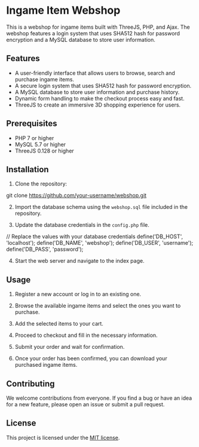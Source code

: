 # Ingame Item Webshop

This is a webshop for ingame items built with ThreeJS, PHP, and Ajax. The webshop features a login system that uses SHA512 hash for password encryption and a MySQL database to store user information.

## Features

- A user-friendly interface that allows users to browse, search and purchase ingame items.
- A secure login system that uses SHA512 hash for password encryption.
- A MySQL database to store user information and purchase history.
- Dynamic form handling to make the checkout process easy and fast.
- ThreeJS to create an immersive 3D shopping experience for users.

## Prerequisites

- PHP 7 or higher
- MySQL 5.7 or higher
- ThreeJS 0.128 or higher

## Installation

1. Clone the repository: 

git clone https://github.com/your-username/webshop.git


2. Import the database schema using the `webshop.sql` file included in the repository.

3. Update the database credentials in the `config.php` file.

// Replace the values with your database credentials
define('DB_HOST', 'localhost');
define('DB_NAME', 'webshop');
define('DB_USER', 'username');
define('DB_PASS', 'password');


4. Start the web server and navigate to the index page.

## Usage

1. Register a new account or log in to an existing one.

2. Browse the available ingame items and select the ones you want to purchase.

3. Add the selected items to your cart.

4. Proceed to checkout and fill in the necessary information.

5. Submit your order and wait for confirmation.

6. Once your order has been confirmed, you can download your purchased ingame items.

## Contributing

We welcome contributions from everyone. If you find a bug or have an idea for a new feature, please open an issue or submit a pull request.

## License

This project is licensed under the [MIT license](https://opensource.org/licenses/MIT).
